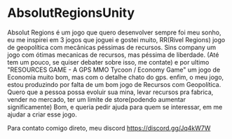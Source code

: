 # AbsolutRegionsUnity
Absolut Regions é um jogo que quero desenvolver sempre foi meu sonho, eu me inspirei em 3 jogos que joguei e gostei muito, RR(Rivel Regions) jogo de geopolítica com mecânicas péssimas de recursos. Sins company um jogo com ótimas mecanicas de recursos, mas péssima de liberdade. (Até tem um pouco, se quiser debater sobre isso, me contate) e por ultimo  "RESOURCES GAME - A GPS MMO Tycoon / Economy Game" um jogo de Economia muito bom, mas com o detalhe chato do gps. enfim, o meu jogo, estou produzindo por falta de um bom jogo de Recursos com Geopolítica. Quero que a pessoa possa evoluir sua mina, levar recursos pra fabrica, vender no mercado, ter um limite de store(podendo aumentar significamente) Bom, e queria pedir ajuda para quem se interessar, em me ajudar a criar esse jogo. 

Para contato comigo direto, meu discord https://discord.gg/Jq4kW7W 
